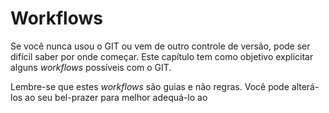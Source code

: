 # Workflows

Se você nunca usou o GIT ou vem de outro controle de versão, pode ser difícil saber por onde começar. Este capítulo tem como objetivo explicitar alguns *workflows* possíveis com o GIT.

Lembre-se que estes *workflows* são guias e não regras. Você pode alterá-los ao seu bel-prazer para melhor adequá-lo ao 